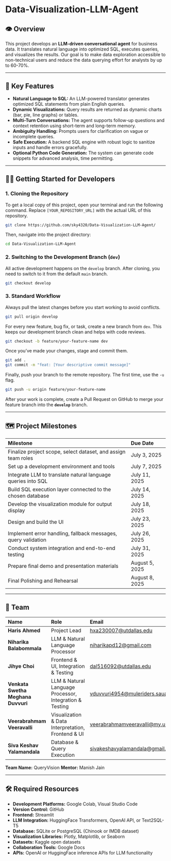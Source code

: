 # Data-Visualization-LLM-Agent

## 👁️ Overview

This project develops an **LLM-driven conversational agent** for business data. It translates natural language into optimized SQL, executes queries, and visualizes the results. Our goal is to make data exploration accessible to non-technical users and reduce the data querying effort for analysts by up to 60-70%.

-----

## 🚀 Key Features

  * **Natural Language to SQL:** An LLM-powered translator generates optimized SQL statements from plain English queries.
  * **Dynamic Visualizations:** Query results are returned as dynamic charts (bar, pie, line graphs) or tables.
  * **Multi-Turn Conversations:** The agent supports follow-up questions and context retention using short-term and long-term memory.
  * **Ambiguity Handling:** Prompts users for clarification on vague or incomplete queries.
  * **Safe Execution:** A backend SQL engine with robust logic to sanitize inputs and handle errors gracefully.
  * **Optional Python Code Generation:** The system can generate code snippets for advanced analysis, time permitting.

-----

## 👨‍💻 Getting Started for Developers

### 1\. Cloning the Repository

To get a local copy of this project, open your terminal and run the following command. Replace `[YOUR_REPOSITORY_URL]` with the actual URL of this repository.

```bash
git clone https://github.com/sky4320/Data-Visualization-LLM-Agent/
```

Then, navigate into the project directory:

```bash
cd Data-Visualization-LLM-Agent
```

### 2\. Switching to the Development Branch (`dev`)

All active development happens on the `develop` branch. After cloning, you need to switch to it from the default `main` branch.

```bash
git checkout develop
```

### 3\. Standard Workflow

Always pull the latest changes before you start working to avoid conflicts.

```bash
git pull origin develop
```

For every new feature, bug fix, or task, create a new branch from `dev`. This keeps our development branch clean and helps with code reviews.

```bash
git checkout -b feature/your-feature-name dev
```

Once you’ve made your changes, stage and commit them.

```bash
git add .
git commit -m "feat: [Your descriptive commit message]"
```

Finally, push your branch to the remote repository. The first time, use the `-u` flag.

```bash
git push -u origin feature/your-feature-name
```

After your work is complete, create a Pull Request on GitHub to merge your feature branch into the **`develop`** branch.

-----

## 🗺️ Project Milestones

| Milestone | Due Date |
| :--- | :--- |
| Finalize project scope, select dataset, and assign team roles | July 3, 2025 |
| Set up a development environment and tools | July 7, 2025 |
| Integrate LLM to translate natural language queries into SQL | July 11, 2025 |
| Build SQL execution layer connected to the chosen database | July 14, 2025 |
| Develop the visualization module for output display | July 18, 2025 |
| Design and build the UI | July 23, 2025 |
| Implement error handling, fallback messages, query validation | July 26, 2025 |
| Conduct system integration and end-to-end testing | July 31, 2025 |
| Prepare final demo and presentation materials | August 5, 2025 |
| Final Polishing and Rehearsal | August 8, 2025 |

-----

## 👥 Team

| Name | Role | Email |
| :--- | :--- | :--- |
| **Haris Ahmed** | Project Lead | hxa230007@utdallas.edu |
| **Niharika Balabommala** | LLM & Natural Language Processor | niharikapd12@gmail.com |
| **Jihye Choi** | Frontend & UI, Integration & Testing | dal516092@utdallas.edu |
| **Venkata Swetha Meghana Duvvuri** | LLM & Natural Language Processor, Integration & Testing | vduvvuri4954@muleriders.sauag.edu |
| **Veerabrahmam Veeravalli** | Visualization & Data Interpretation, Frontend & UI | veerabrahmamveeravalli@my.unt.edu |
| **Siva Keshav Yalamandala** | Database & Query Execution | sivakeshavyalamandala@gmail.com |

**Team Name:** QueryVision
**Mentor:** Manish Jain

-----

## 🛠️ Required Resources

  * **Development Platforms:** Google Colab, Visual Studio Code
  * **Version Control:** GitHub
  * **Frontend:** Streamlit
  * **LLM Integration:** HuggingFace Transformers, OpenAI API, or Text2SQL-T5
  * **Database:** SQLite or PostgreSQL (Chinook or IMDB dataset)
  * **Visualization Libraries:** Plotly, Matplotlib, or Seaborn
  * **Datasets:** Kaggle open datasets
  * **Collaboration Tools:** Google Docs
  * **APIs:** OpenAI or HuggingFace inference APIs for LLM functionality
